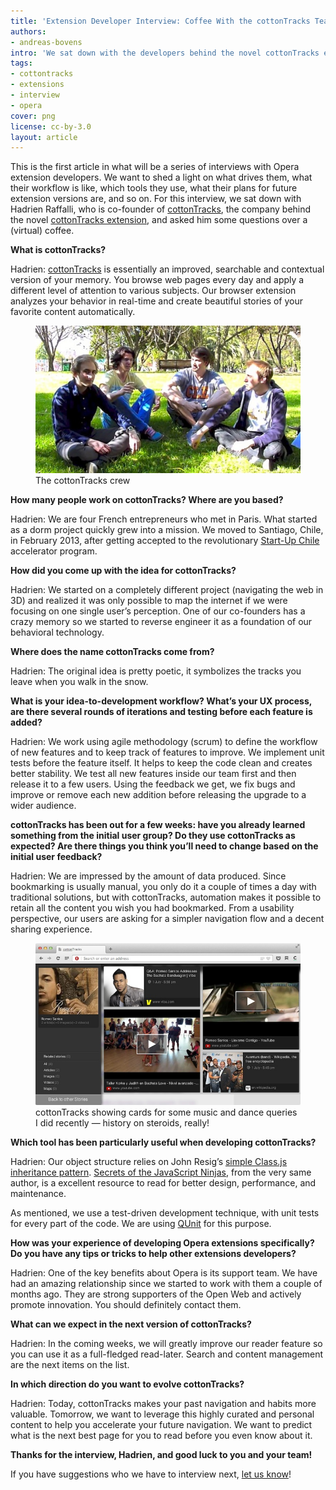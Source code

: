 ```yaml
---
title: 'Extension Developer Interview: Coffee With the cottonTracks Team'
authors:
- andreas-bovens
intro: 'We sat down with the developers behind the novel cottonTracks extension, and asked them some questions over a (virtual) coffee. We talked about what the cottonTracks extension is all about, what their development workflow is, what they have learned thus far, and much more.'
tags:
- cottontracks
- extensions
- interview
- opera
cover: png
license: cc-by-3.0
layout: article
---
```


This is the first article in what will be a series of interviews with Opera extension developers. We want to shed a light on what drives them, what their workflow is like, which tools they use, what their plans for future extension versions are, and so on. For this interview, we sat down with Hadrien Raffalli, who is co-founder of [cottonTracks][1], the company behind the novel [cottonTracks extension][2], and asked him some questions over a (virtual) coffee.

[1]: http://cottontracks.com
[2]: https://addons.opera.com/en/extensions/details/cottontracks/?display=en

**What is cottonTracks?**

Hadrien: [cottonTracks][3] is essentially an improved, searchable and contextual version of your memory. You browse web pages every day and apply a different level of attention to various subjects. Our browser extension analyzes your behavior in real-time and create beautiful stories of your favorite content automatically.

[3]: https://addons.opera.com/en/extensions/details/cottontracks/?display=en

<figure>
	<img src="/articles/extension-developer-interviews-cottontracks/team.jpg" alt="The cottonTracks crew">
	<figcaption>The cottonTracks crew</figcaption>
</figure>

**How many people work on cottonTracks? Where are you based?**

Hadrien: We are four French entrepreneurs who met in Paris. What started as a dorm project quickly grew into a mission. We moved to Santiago, Chile, in February 2013, after getting accepted to the revolutionary [Start-Up Chile][5] accelerator program.

[5]: http://startupchile.org

**How did you come up with the idea for cottonTracks?**

Hadrien: We started on a completely different project (navigating the web in 3D) and realized it was only possible to map the internet if we were focusing on one single user’s perception. One of our co-founders has a crazy memory so we started to reverse engineer it as a foundation of our behavioral technology.

**Where does the name cottonTracks come from?**

Hadrien: The original idea is pretty poetic, it symbolizes the tracks you leave when you walk in the snow.

**What is your idea-to-development workflow? What’s your UX process, are there several rounds of iterations and testing before each feature is added?**

Hadrien: We work using agile methodology (scrum) to define the workflow of new features and to keep track of features to improve. We implement unit tests before the feature itself. It helps to keep the code clean and creates better stability. We test all new features inside our team first and then release it to a few users. Using the feedback we get, we fix bugs and improve or remove each new addition before releasing the upgrade to a wider audience.

**cottonTracks has been out for a few weeks: have you already learned something from the initial user group? Do they use cottonTracks as expected? Are there things you think you’ll need to change based on the initial user feedback?**

Hadrien: We are impressed by the amount of data produced. Since bookmarking is usually manual, you only do it a couple of times a day with traditional solutions, but with cottonTracks, automation makes it possible to retain all the content you wish you had bookmarked. From a usability perspective, our users are asking for a simpler navigation flow and a decent sharing experience.

<figure>
	<img src="/articles/extension-developer-interviews-cottontracks/screenshot.jpg" alt="cottonTracks in action">
	<figcaption>cottonTracks showing cards for some music and dance queries I did recently — history on steroids, really!</figcaption>
</figure>

**Which tool has been particularly useful when developing cottonTracks?**

Hadrien: Our object structure relies on John Resig’s [simple Class.js inheritance pattern][7]. [Secrets of the JavaScript Ninjas][8], from the very same author, is a excellent resource to read for better design, performance, and maintenance.

[7]: http://ejohn.org/blog/simple-javascript-inheritance/
[8]: http://www.amazon.com/gp/product/193398869X/

As mentioned, we use a test-driven development technique, with unit tests for every part of the code. We are using [QUnit][9] for this purpose.

[9]: http://qunitjs.com

**How was your experience of developing Opera extensions specifically? Do you have any tips or tricks to help other extensions developers?**

Hadrien: One of the key benefits about Opera is its support team. We have had an amazing relationship since we started to work with them a couple of months ago. They are strong supporters of the Open Web and actively promote innovation. You should definitely contact them.

**What can we expect in the next version of cottonTracks?**

Hadrien: In the coming weeks, we will greatly improve our reader feature so you can use it as a full-fledged read-later. Search and content management are the next items on the list.

**In which direction do you want to evolve cottonTracks?**

Hadrien: Today, cottonTracks makes your past navigation and habits more valuable. Tomorrow, we want to leverage this highly curated and personal content to help you accelerate your future navigation. We want to predict what is the next best page for you to read before you even know about it.

**Thanks for the interview, Hadrien, and good luck to you and your team!**

If you have suggestions who we have to interview next, [let us know][10]!

[10]: https://twitter.com/odevrel/

